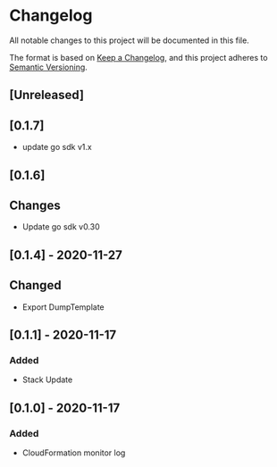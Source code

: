 # Changelog

All notable changes to this project will be documented in this file.

The format is based on [Keep a Changelog](https://keepachangelog.com/en/1.0.0/),
and this project adheres to [Semantic Versioning](https://semver.org/spec/v2.0.0.html).

## [Unreleased]

## [0.1.7]
- update go sdk v1.x 

## [0.1.6]
## Changes
- Update go sdk v0.30


## [0.1.4] - 2020-11-27
## Changed
- Export DumpTemplate

## [0.1.1] - 2020-11-17
### Added
- Stack Update

## [0.1.0] - 2020-11-17
### Added
- CloudFormation monitor log
